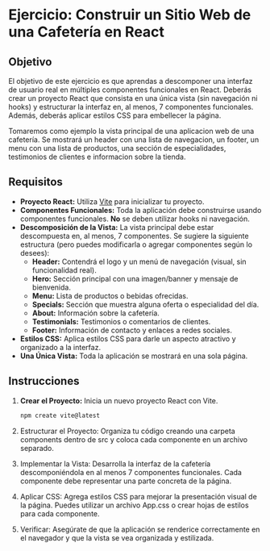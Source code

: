 # Ejercicio: Construir un Sitio Web de una Cafetería en React

## Objetivo

El objetivo de este ejercicio es que aprendas a descomponer una interfaz de usuario real en múltiples componentes funcionales en React. Deberás crear un proyecto React que consista en una única vista (sin navegación ni hooks) y estructurar la interfaz en, al menos, 7 componentes funcionales. Además, deberás aplicar estilos CSS para embellecer la página.

Tomaremos como ejemplo la vista principal de una aplicacion web de una cafetería. Se mostrará un header con una lista de navegacion, un footer, un menu con una lista de productos, una sección de especialidades, testimonios de clientes e informacion sobre la tienda.

## Requisitos

- **Proyecto React:** Utiliza [Vite](https://vite.dev/guide/) para inicializar tu proyecto.
- **Componentes Funcionales:** Toda la aplicación debe construirse usando componentes funcionales. **No** se deben utilizar hooks ni navegación.
- **Descomposición de la Vista:** La vista principal debe estar descompuesta en, al menos, 7 componentes. Se sugiere la siguiente estructura (pero puedes modificarla o agregar componentes según lo desees):
    - **Header:** Contendrá el logo y un menú de navegación (visual, sin funcionalidad real).
    - **Hero:** Sección principal con una imagen/banner y mensaje de bienvenida.
    - **Menu:** Lista de productos o bebidas ofrecidas.
    - **Specials:** Sección que muestra alguna oferta o especialidad del día.
    - **About:** Información sobre la cafetería.
    - **Testimonials:** Testimonios o comentarios de clientes.
    - **Footer:** Información de contacto y enlaces a redes sociales.
- **Estilos CSS:** Aplica estilos CSS para darle un aspecto atractivo y organizado a la interfaz.
- **Una Única Vista:** Toda la aplicación se mostrará en una sola página.

## Instrucciones

1. **Crear el Proyecto:** Inicia un nuevo proyecto React con Vite.
   ```bash
   npm create vite@latest
    ```
   
2. Estructurar el Proyecto: Organiza tu código creando una carpeta components dentro de src y coloca cada componente en un archivo separado.
3. Implementar la Vista: Desarrolla la interfaz de la cafetería descomponiéndola en al menos 7 componentes funcionales. Cada componente debe representar una parte concreta de la página.
4. Aplicar CSS: Agrega estilos CSS para mejorar la presentación visual de la página. Puedes utilizar un archivo App.css o crear hojas de estilos para cada componente.
5. Verificar: Asegúrate de que la aplicación se renderice correctamente en el navegador y que la vista se vea organizada y estilizada.
